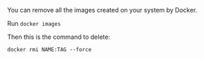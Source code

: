 You can remove all the images created on your system by Docker.

Run `docker images`

Then this is the command to delete:
```
docker rmi NAME:TAG --force
```

